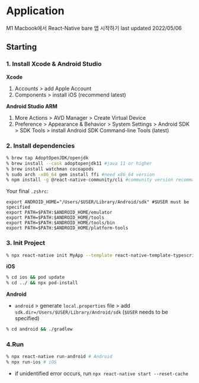 # Application
M1 Macbook에서 React-Native bare 앱 시작하기
last updated 2022/05/06

## Starting
### 1. Install Xcode & Android Studio
__Xcode__
1. Accounts > add Apple Account
2. Components > install iOS (recommend latest)

__Android Studio ARM__
1. More Actions > AVD Manager > Create Virtual Device
2. Preference > Appearance & Behavior > System Settings > Android SDK > SDK Tools > install Android SDK Command-line Tools (latest)

### 2. Install dependencies
```zsh
% brew tap AdoptOpenJDK/openjdk
% brew install --cask adoptopenjdk11 #java 11 or higher
% brew install watchman cocoapods
% sudo arch -x86_64 gem install ffi #need x86_64 version
% npm install -g @react-native-community/cli #community version recommanded
```
Your final `.zshrc`:
```zshrc
export ANDROID_HOME="/Users/$USER/Library/Android/sdk" #$USER must be specified
export PATH=$PATH:$ANDROID_HOME/emulator
export PATH=$PATH:$ANDROID_HOME/tools
export PATH=$PATH:$ANDROID_HOME/tools/bin
export PATH=$PATH:$ANDROID_HOME/platform-tools
```
### 3. Init Project
```zsh
% npx react-native init MyApp --template react-native-template-typescript
```

__iOS__
```zsh
% cd ios && pod update
% cd ../ && npx pod-install
```

__Android__
- `android` > generate `local.properties` file > add `sdk.dir=/Users/$USER/Library/Android/sdk` (`$USER` needs to be specified)
```zsh
% cd android && ./gradlew
```


### 4.Run
```zsh
% npx react-native run-android # Android
% npx run-ios # iOS
```
- if unidentified error occurs, run `npx react-native start --reset-cache`
